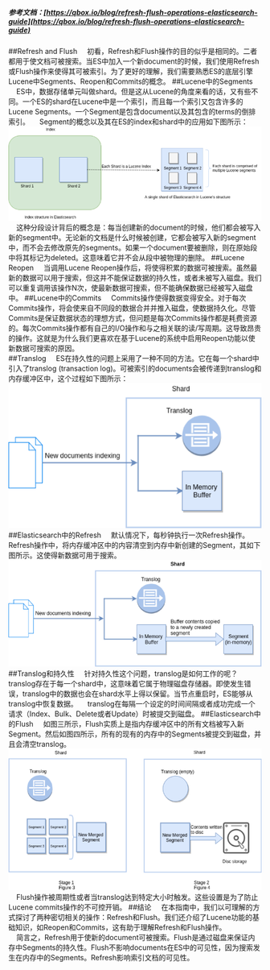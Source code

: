 ##### 参考文档：[https://qbox.io/blog/refresh-flush-operations-elasticsearch-guide](https://qbox.io/blog/refresh-flush-operations-elasticsearch-guide)

##Refresh and Flush
&nbsp;&nbsp;&nbsp;&nbsp;初看，Refresh和Flush操作的目的似乎是相同的。二者都用于使文档可被搜索。当ES中加入一个新document的时候，我们使用Refresh或Flush操作来使得其可被索引。为了更好的理解，我们需要熟悉ES的底层引擎Lucene中Segments、Reopen和Commits的概念。
##Lucene中的Segments
&nbsp;&nbsp;&nbsp;&nbsp;ES中，数据存储单元叫做shard。但是这从Lucene的角度来看的话，又有些不同。一个ES的shard在Lucene中是一个索引，而且每一个索引又包含许多的Lucene Segments。一个Segment是包含document以及其包含的terms的倒排索引。
&nbsp;&nbsp;&nbsp;&nbsp;Segment的概念以及其在ES的index和shard中的应用如下图所示：  
![](/assets/lucene1.png)  
&nbsp;&nbsp;&nbsp;&nbsp;这种分段设计背后的概念是：每当创建新的document的时候，他们都会被写入新的segment中。无论新的文档是什么时候被创建，它都会被写入新的segment中，而不会去修改原先的segments。如果一个document要被删除，则在原始段中将其标记为deleted。这意味着它并不会从段中被物理的删除。
##Lucene Reopen
&nbsp;&nbsp;&nbsp;&nbsp;当调用Lucene Reopen操作后，将使得积累的数据可被搜索。虽然最新的数据可以用于搜索，但这并不能保证数据的持久性，或者未被写入磁盘。我们可以重复调用该操作N次，使最新数据可搜索，但不能确保数据已经被写入磁盘中。
##Lucene中的Commits
&nbsp;&nbsp;&nbsp;&nbsp;Commits操作使得数据变得安全。对于每次Commits操作，将会使来自不同段的数据合并并推入磁盘，使数据持久化。尽管Commits是保证数据状态的理想方式，但问题是每次Commits操作都是耗费资源的。每次Commits操作都有自己的I/O操作和与之相关联的读/写周期。这导致昂贵的操作。这就是为什么我们更喜欢在基于Lucene的系统中启用Reopen功能以使新数据可搜索的原因。  
##Translog
&nbsp;&nbsp;&nbsp;&nbsp;ES在持久性的问题上采用了一种不同的方法。它在每一个shard中引入了translog (transaction log)。可被索引的documents会被传递到translog和内存缓冲区中，这个过程如下图所示：  
![](/assets/lucene2.png)  
##Elasticsearch中的Refresh
&nbsp;&nbsp;&nbsp;&nbsp;默认情况下，每秒钟执行一次Refresh操作。Refresh操作中，将内存缓冲区中的内容清空到内存中新创建的Segment，其如下图所示。这使得新数据可用于搜索。  
![](/assets/lucene3.png)  
##Translog和持久性
&nbsp;&nbsp;&nbsp;&nbsp;针对持久性这个问题，translog是如何工作的呢？translog存在于每一个shard中，这意味着它属于物理磁盘存储器。即使发生错误，translog中的数据也会在shard水平上得以保留。当节点重启时，ES能够从translog中恢复数据。
&nbsp;&nbsp;&nbsp;&nbsp;translog在每隔一个设定的时间间隔或者成功完成一个请求（Index、Bulk、Delete或者Update）时被提交到磁盘。
##Elasticsearch中的Flush
&nbsp;&nbsp;&nbsp;&nbsp;如图三所示，Flush实质上是指内存缓冲区中的所有文档被写入新Segment。然后如图四所示，所有的现有的内存中的Segments被提交到磁盘，并且会清空translog。  
![](/assets/lucene4.png)    
&nbsp;&nbsp;&nbsp;&nbsp;Flush操作被周期性或者当translog达到特定大小时触发。这些设置是为了防止Lucene commits操作的不可控开销。
##结论
&nbsp;&nbsp;&nbsp;&nbsp;在本指南中，我们以可理解的方式探讨了两种密切相关的操作：Refresh和Flush。我们还介绍了Lucene功能的基础知识，如Reopen和Commits，这有助于理解Refresh和Flush操作。  
&nbsp;&nbsp;&nbsp;&nbsp;简言之，Refresh用于使新的document可被搜索。Flush是通过磁盘来保证内存中Segments的持久性。Flush不影响documents在ES中的可见性，因为搜索发生在内存中的Segments。Refresh影响索引文档的可见性。